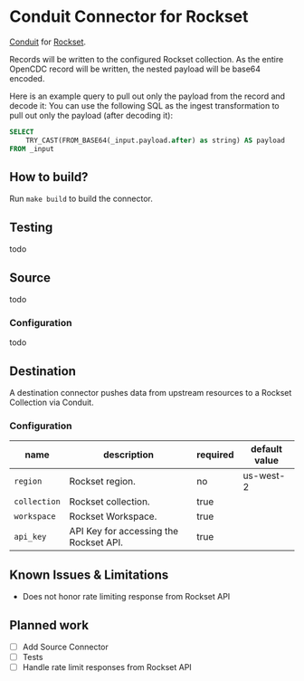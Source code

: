 # Conduit Connector for Rockset
[Conduit](https://conduit.io) for [Rockset](https://rockset.com).

Records will be written to the configured Rockset collection. As the entire OpenCDC record will be written, the nested
payload will be base64 encoded.

Here is an example query to pull out only the payload from the record and decode it:
You can use the following SQL as the ingest transformation to pull out only the payload (after decoding it):
```sql
SELECT
    TRY_CAST(FROM_BASE64(_input.payload.after) as string) AS payload
FROM _input
```

## How to build?
Run `make build` to build the connector.

## Testing
todo

## Source
todo

### Configuration
todo

## Destination
A destination connector pushes data from upstream resources to a Rockset Collection via Conduit.

### Configuration

| name         | description                            | required | default value |
|--------------|----------------------------------------|----------|---------------|
| `region`     | Rockset region.                        | no       | us-west-2     |
| `collection` | Rockset collection.                    | true     |               |
| `workspace`  | Rockset Workspace.                     | true     |               |
| `api_key`    | API Key for accessing the Rockset API. | true     |               |

## Known Issues & Limitations
* Does not honor rate limiting response from Rockset API

## Planned work
- [ ] Add Source Connector
- [ ] Tests
- [ ] Handle rate limit responses from Rockset API
